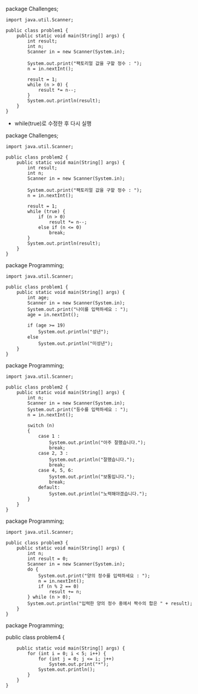 package Challenges;

	import java.util.Scanner;

	public class problem1 {
	    public static void main(String[] args) {
	        int result;
	        int n;
	        Scanner in = new Scanner(System.in);

	        System.out.print("팩토리얼 값을 구할 정수 : ");
	        n = in.nextInt();

	        result = 1;
	        while (n > 0) {
	            result *= n--;
	        }
	        System.out.println(result);
	    }
	}
 
- while(true)로 수정한 후 다시 실행

 package Challenges;

	import java.util.Scanner;

	public class problem2 {
	    public static void main(String[] args) {
	        int result;
	        int n;
	        Scanner in = new Scanner(System.in);

	        System.out.print("팩토리얼 값을 구할 정수 : ");
	        n = in.nextInt();

	        result = 1;
	        while (true) {
	            if (n > 0)
	                result *= n--;
	            else if (n <= 0)
	                break;
	        }
	        System.out.println(result);
	    }
	}

 package Programming;

	import java.util.Scanner;

	public class problem1 {
	    public static void main(String[] args) {
	        int age;
	        Scanner in = new Scanner(System.in);
	        System.out.print("나이를 입력하세요 : ");
	        age = in.nextInt();

	        if (age >= 19)
	            System.out.println("성년");
	        else
	            System.out.println("미성년");
	    }
	}

 package Programming;

	import java.util.Scanner;

    public class problem2 {
	    public static void main(String[] args) {
	        int n;
	        Scanner in = new Scanner(System.in);
	        System.out.print("등수를 입력하세요 : ");
	        n = in.nextInt();

	        switch (n)
	        {
	            case 1 :
	                System.out.println("아주 잘했습니다.");
	                break;
	            case 2, 3 :
	                System.out.println("잘했습니다.");
	                break;
	            case 4, 5, 6:
	                System.out.println("보통입니다.");
	                break;
	            default:
	                System.out.println("노력해야겠습니다.");
	        }
	    }
	}

 package Programming;

	import java.util.Scanner;

	public class problem3 {
	    public static void main(String[] args) {
	        int n;
	        int result = 0;
	        Scanner in = new Scanner(System.in);
	        do {
	            System.out.print("양의 정수를 입력하세요 : ");
	            n = in.nextInt();
	            if (n % 2 == 0)
	                result += n;
	        } while (n > 0);
	        System.out.println("입력한 양의 정수 중에서 짝수의 합은 " + result);
	    }
	}

 package Programming;

public class problem4 {

	    public static void main(String[] args) {
	        for (int i = 0; i < 5; i++) {
	            for (int j = 0; j <= i; j++)
	                System.out.print("*");
	            System.out.println();
	        }
	    }
	}
